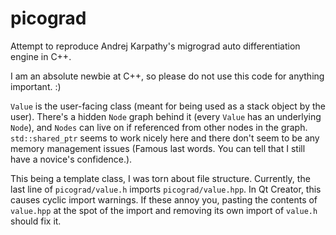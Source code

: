 # picograd
Attempt to reproduce Andrej Karpathy's migrograd auto differentiation engine in C++.

I am an absolute newbie at C++, so please do not use this code for anything important. :)

`Value` is the user-facing class (meant for being used as a stack object by the user). There's a
hidden `Node` graph behind it (every `Value` has an underlying `Node`), and `Nodes` can live
on if referenced from other nodes in the graph. `std::shared_ptr` seems to work nicely here
and there don't seem to be any memory management issues
(Famous last words. You can tell that I still have a novice's confidence.).

This being a template class, I was torn about file structure. Currently, the last line of
`picograd/value.h` imports `picograd/value.hpp`.
In Qt Creator, this causes cyclic import warnings. If these annoy you, pasting the contents
of `value.hpp` at the spot of the import and removing its own import of `value.h` should fix it.
